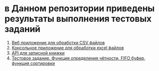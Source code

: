 #  в Данном репозитории приведены результаты выполнения тестовых заданий 
1. [Веб приложение для обработки CSV файлов](Test_task_1)
2. [Консольное приложение для обработки excel файлов](Test_task_2)
3. [API для записной книжки](Test_task_3)
4. [Тестовое задание. Функция определения чётности, FIFO буфер, функция сортировки](https://github.com/DonKoteyka/test_task_5)
